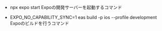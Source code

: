 - npx expo start
Expoの開発サーバーを起動するコマンド

- EXPO_NO_CAPABILITY_SYNC=1 eas build -p ios --profile development
Expoのビルドを行うコマンド
